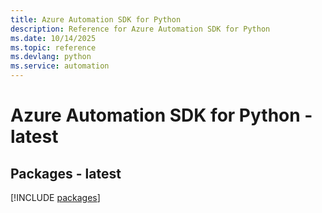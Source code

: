 ```yaml
---
title: Azure Automation SDK for Python
description: Reference for Azure Automation SDK for Python
ms.date: 10/14/2025
ms.topic: reference
ms.devlang: python
ms.service: automation
---
```

# Azure Automation SDK for Python - latest
## Packages - latest
[!INCLUDE [packages](automation-index.md)]